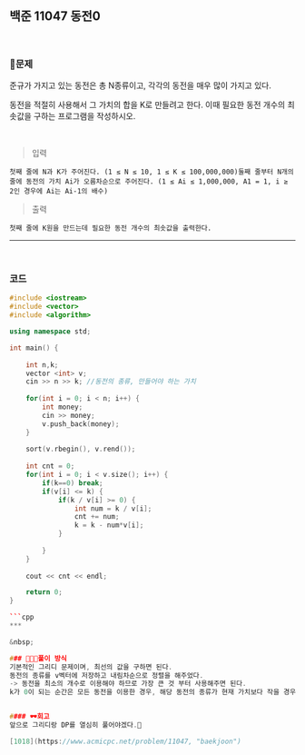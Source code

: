 ## 백준 11047 동전0

&nbsp;
### 🧐문제
준규가 가지고 있는 동전은 총 N종류이고, 각각의 동전을 매우 많이 가지고 있다.

동전을 적절히 사용해서 그 가치의 합을 K로 만들려고 한다. 이때 필요한 동전 개수의 최솟값을 구하는 프로그램을 작성하시오.

&nbsp;

>입력 

    첫째 줄에 N과 K가 주어진다. (1 ≤ N ≤ 10, 1 ≤ K ≤ 100,000,000)둘째 줄부터 N개의 줄에 동전의 가치 Ai가 오름차순으로 주어진다. (1 ≤ Ai ≤ 1,000,000, A1 = 1, i ≥ 2인 경우에 Ai는 Ai-1의 배수)

>출력

    첫째 줄에 K원을 만드는데 필요한 동전 개수의 최솟값을 출력한다.

***
&nbsp;
### 코드
```cpp
#include <iostream>
#include <vector>
#include <algorithm>

using namespace std;

int main() {
    
    int n,k;
    vector <int> v;
    cin >> n >> k; //동전의 종류, 만들어야 하는 가치
    
    for(int i = 0; i < n; i++) {
        int money;
        cin >> money;
        v.push_back(money);
    }
    
    sort(v.rbegin(), v.rend());
    
    int cnt = 0;
    for(int i = 0; i < v.size(); i++) {
        if(k==0) break;
        if(v[i] <= k) {
            if(k / v[i] >= 0) {
                int num = k / v[i];
                cnt += num;
                k = k - num*v[i];
            }
               
        }
    }
    
    cout << cnt << endl;

    return 0;
}

```cpp
***

&nbsp;

### 👩🏻‍💻풀이 방식
기본적인 그리디 문제이며, 최선의 값을 구하면 된다.
동전의 종류를 v벡터에 저장하고 내림차순으로 정렬을 해주었다.
-> 동전을 최소의 개수로 이용해야 하므로 가장 큰 것 부터 사용해주면 된다.
k가 0이 되는 순간은 모든 동전을 이용한 경우, 해당 동전의 종류가 현재 가치보다 작을 경우 나눌수 있고, 나눈 값이 0보다 크다면 동전의 개수를 센다.


#### 🕶회고
앞으로 그리디랑 DP를 열심히 풀어야겠다.🙉

[1018](https://www.acmicpc.net/problem/11047, "baekjoon")
